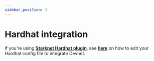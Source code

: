 ```yaml
---
sidebar_position: 5
---
```


# Hardhat integration

If you're using [**Starknet Hardhat plugin**](https://github.com/0xSpaceShard/starknet-hardhat-plugin), see [**here**](https://0xspaceshard.github.io/starknet-hardhat-plugin/docs/intro#runtime-network---integrated-devnet) on how to edit your Hardhat config file to integrate Devnet.
